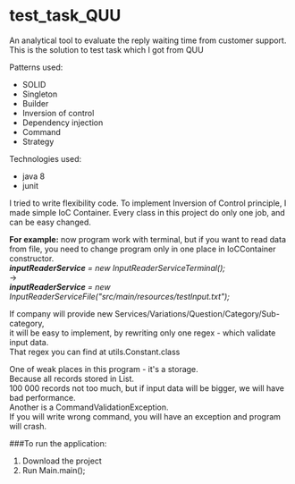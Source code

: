 # test_task_QUU
An analytical tool to evaluate the reply waiting time from customer support.
This is the solution to test task which I got from QUU

Patterns used:
- SOLID
- Singleton
- Builder
- Inversion of control
- Dependency injection
- Command
- Strategy

Technologies used:
- java 8
- junit

I tried to write flexibility code.
To implement Inversion of Control principle, I made simple IoC Container.
Every class in this project do only one job, and can be easy changed.  

**For example:** now program work with terminal, but if you want to read data from file, 
you need to change program only in one place in IoCContainer constructor.  
*__inputReaderService__ = new InputReaderServiceTerminal();*  
->  
*__inputReaderService__ = new InputReaderServiceFile("src/main/resources/testInput.txt");*  

If company will provide new Services/Variations/Question/Category/Sub-category,  
it will be easy to implement, by rewriting only one regex - which validate input data.  
That regex you can find at utils.Constant.class

One of weak places in this program - it's a storage.  
Because all records stored in List<TimeLine>.  
100 000 records not too much, but if input data will be bigger, we will have bad performance.  
Another is a CommandValidationException.  
If you will write wrong command, you will have an exception and program will crash.

###To run the application:
1. Download the project
2. Run Main.main();
